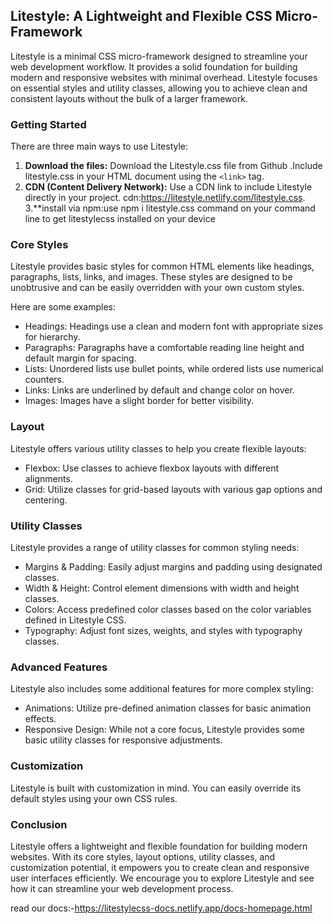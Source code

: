 ## Litestyle: A Lightweight and Flexible CSS Micro-Framework

Litestyle is a minimal CSS micro-framework designed to streamline your web development workflow. It provides a solid foundation for building modern and responsive websites with minimal overhead. Litestyle focuses on essential styles and utility classes, allowing you to achieve clean and consistent layouts without the bulk of a larger framework.

### Getting Started

There are three main ways to use Litestyle:

1. **Download the files:** Download the Litestyle.css file from Github .Include litestyle.css in your HTML document using the `<link>` tag.
2. **CDN (Content Delivery Network):** Use a CDN link to include Litestyle directly in your project.
cdn:https://litestyle.netlify.com/litestyle.css.
3.**install via npm:use npm i litestyle.css command on your command line to get litestylecss installed on your device
### Core Styles

Litestyle provides basic styles for common HTML elements like headings, paragraphs, lists, links, and images. These styles are designed to be unobtrusive and can be easily overridden with your own custom styles.

Here are some examples:

* Headings: Headings use a clean and modern font with appropriate sizes for hierarchy.
* Paragraphs: Paragraphs have a comfortable reading line height and default margin for spacing.
* Lists: Unordered lists use bullet points, while ordered lists use numerical counters.
* Links: Links are underlined by default and change color on hover.
* Images: Images have a slight border for better visibility.

### Layout

Litestyle offers various utility classes to help you create flexible layouts:

* Flexbox: Use classes to achieve flexbox layouts with different alignments.
* Grid: Utilize classes for grid-based layouts with various gap options and centering.

### Utility Classes

Litestyle provides a range of utility classes for common styling needs:

* Margins & Padding: Easily adjust margins and padding using designated classes.
* Width & Height: Control element dimensions with width and height classes.
* Colors: Access predefined color classes based on the color variables defined in Litestyle CSS.
* Typography: Adjust font sizes, weights, and styles with typography classes.

### Advanced Features

Litestyle also includes some additional features for more complex styling:

* Animations: Utilize pre-defined animation classes for basic animation effects.
* Responsive Design: While not a core focus, Litestyle provides some basic utility classes for responsive adjustments.

### Customization

Litestyle is built with customization in mind. You can easily override its default styles using your own CSS rules.

### Conclusion

Litestyle offers a lightweight and flexible foundation for building modern websites. With its core styles, layout options, utility classes, and customization potential, it empowers you to create clean and responsive user interfaces efficiently. We encourage you to explore Litestyle and see how it can streamline your web development process.

read our docs:-https://litestylecss-docs.netlify.app/docs-homepage.html
